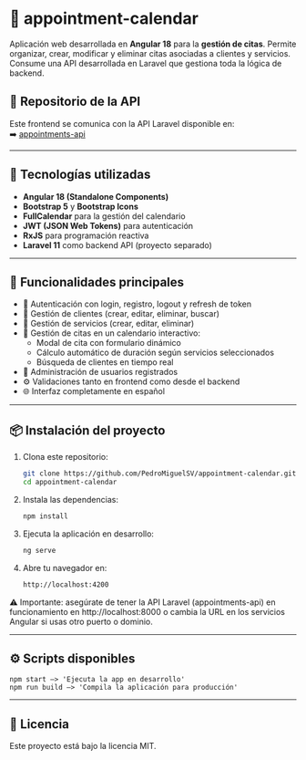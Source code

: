 # 📅 appointment-calendar

Aplicación web desarrollada en **Angular 18** para la **gestión de citas**. Permite organizar, crear, modificar y eliminar citas asociadas a clientes y servicios. Consume una API desarrollada en Laravel que gestiona toda la lógica de backend.

## 🔗 Repositorio de la API

Este frontend se comunica con la API Laravel disponible en:  
➡️ [appointments-api](https://github.com/PedroMiguelSV/Appointments-api-laravel.git)

---

## 🚀 Tecnologías utilizadas

- **Angular 18 (Standalone Components)**
- **Bootstrap 5** y **Bootstrap Icons**
- **FullCalendar** para la gestión del calendario
- **JWT (JSON Web Tokens)** para autenticación
- **RxJS** para programación reactiva
- **Laravel 11** como backend API (proyecto separado)

---

## 🧩 Funcionalidades principales

- 🔐 Autenticación con login, registro, logout y refresh de token
- 👥 Gestión de clientes (crear, editar, eliminar, buscar)
- 💈 Gestión de servicios (crear, editar, eliminar)
- 📆 Gestión de citas en un calendario interactivo:
  - Modal de cita con formulario dinámico
  - Cálculo automático de duración según servicios seleccionados
  - Búsqueda de clientes en tiempo real
- 👤 Administración de usuarios registrados
- ⚙️ Validaciones tanto en frontend como desde el backend
- 🌐 Interfaz completamente en español

---

## 📦 Instalación del proyecto

1. Clona este repositorio:
   ```bash  
   git clone https://github.com/PedroMiguelSV/appointment-calendar.git  
   cd appointment-calendar  

2. Instala las dependencias:
   ```bash  
   npm install  

3.  Ejecuta la aplicación en desarrollo:
    ```bash
    ng serve

4. Abre tu navegador en:  
   ```bash  
   http://localhost:4200

⚠️ Importante: asegúrate de tener la API Laravel (appointments-api) en funcionamiento en http://localhost:8000 o cambia la URL en los servicios Angular si usas otro puerto o dominio.

---

## ⚙️ Scripts disponibles
    npm start —> 'Ejecuta la app en desarrollo'
    npm run build —> 'Compila la aplicación para producción'

---

## 📃 Licencia
Este proyecto está bajo la licencia MIT.  
